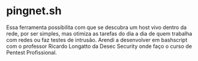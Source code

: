 # pingnet.sh
Essa ferramenta possibilita com que se descubra um host vivo dentro da rede, por ser simples, mas otimiza as tarefas do dia a dia de quem trabalha com redes ou faz testes de intrusão. Arendi a desenvolver em bashscript com o professor Ricardo Longatto da Desec Security onde faço o curso de Pentest Profissional.
